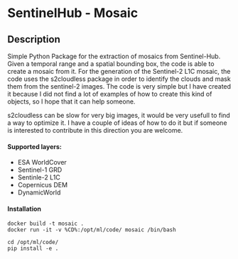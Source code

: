 # SentinelHub - Mosaic

## Description

Simple Python Package for the extraction of mosaics from Sentinel-Hub.
Given a temporal range and a spatial bounding box, the code is able to create a mosaic from it.
For the generation of the Sentinel-2 L1C mosaic, the code uses the s2cloudless package in order to identify the clouds and mask them from the sentinel-2 images. The code is very simple but I have created it because I did not find a lot of examples of how to create this kind of objects, so I hope that it can help someone. 

s2cloudless can be slow for very big images, it would be very usefull to find a way to optimize it. I have a couple of ideas of how to do it but if someone is interested to contribute in this direction you are welcome.

#### Supported layers: 

- ESA WorldCover
- Sentinel-1 GRD
- Sentinle-2 L1C
- Copernicus DEM
- DynamicWorld 


#### Installation

```
docker build -t mosaic .
docker run -it -v %CD%:/opt/ml/code/ mosaic /bin/bash
```

```
cd /opt/ml/code/
pip install -e .
```
